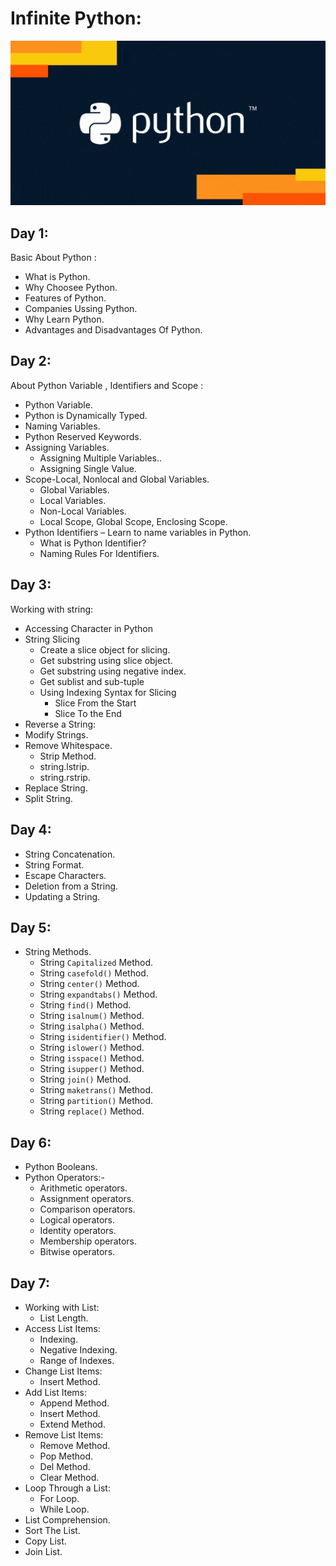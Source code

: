 # Infinite Python:
![](/images/giphy.png)
## Day 1:

Basic About Python :

- What is Python.
- Why Choosee Python.
- Features of Python.
- Companies Ussing Python.
- Why Learn  Python.
- Advantages and Disadvantages Of Python.

## Day 2:

About Python Variable , Identifiers and Scope :

- Python Variable.
- Python is Dynamically Typed.
- Naming Variables.
- Python Reserved Keywords.
- Assigning Variables.
   * Assigning Multiple Variables..
   * Assigning Single Value.
- Scope-Local, Nonlocal and Global Variables.
   * Global Variables.
   * Local Variables.
   * Non-Local Variables.
   * Local Scope, Global Scope, Enclosing Scope.
- Python Identifiers – Learn to name variables in Python.
   * What is Python Identifier?
   * Naming Rules For Identifiers.
  

## Day 3:

Working with string:

- Accessing Character in Python
- String Slicing
    * Create a slice object for slicing.
    * Get substring using slice object.
    * Get substring using negative index.
    * Get sublist and sub-tuple 
    * Using Indexing Syntax for Slicing
       * Slice From the Start
       * Slice To the End
- Reverse a String: 
- Modify Strings.
- Remove Whitespace.
   * Strip Method.
   * string.lstrip.
   * string.rstrip.
- Replace String.
- Split String.

## Day 4:

- String Concatenation.
- String Format.
- Escape Characters.
- Deletion from a String.
- Updating  a String.



## Day 5:
- String Methods.
   * String `Capitalized` Method.
   * String `casefold()` Method.
   * String `center()` Method.
   * String `expandtabs()` Method.
   * String `find()` Method.
   * String `isalnum()` Method.
   * String `isalpha()` Method.
   * String `isidentifier()` Method.
   * String `islower()` Method.
   * String `isspace()` Method.
   * String `isupper()` Method.
   * String `join()` Method.
   * String `maketrans()` Method.
   * String `partition()` Method.
   * String `replace()` Method.
## Day 6:

- Python Booleans.
- Python Operators:-
   - Arithmetic operators.
   - Assignment operators.
   - Comparison operators.
   - Logical operators.
   - Identity operators.
   - Membership operators.
   - Bitwise operators.
   
 ## Day 7:

- Working with List:
   * List Length.
- Access List Items:
  * Indexing.
  * Negative Indexing.
  * Range of Indexes.
- Change List Items:
  * Insert Method.
- Add List Items:
  * Append Method.
  * Insert Method.
  * Extend Method.
- Remove List Items:
  * Remove Method.
  * Pop Method.
  * Del Method.
  * Clear Method.
- Loop Through a List:
  * For Loop.
  * While Loop.
- List Comprehension.
- Sort The List.
- Copy List.
- Join List.
